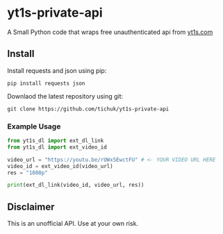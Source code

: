 # yt1s-private-api

A Small Python code that wraps free unauthenticated api from [yt1s.com](https://yt1s.com)


## Install

Install requests and json using pip:

``pip install requests json``

Downlaod the latest repository using git:

``git clone https://github.com/tichuk/yt1s-private-api``

### Example Usage

```python
from yt1s_dl import ext_dl_link
from yt1s_dl import ext_video_id

video_url = "https://youtu.be/rUWxSEwctFU" # <- YOUR VIDEO URL HERE
video_id = ext_video_id(video_url)
res = "1080p"

print(ext_dl_link(video_id, video_url, res))
```

## Disclaimer
This is an unofficial API. Use at your own risk.

